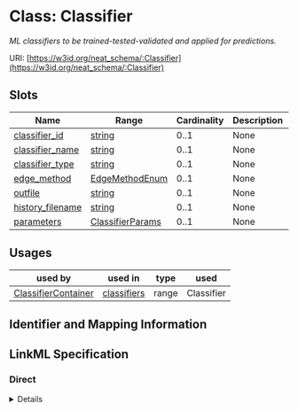 # Class: Classifier
_ML classifiers to be trained-tested-validated and applied for predictions._





URI: [https://w3id.org/neat_schema/:Classifier](https://w3id.org/neat_schema/:Classifier)



<!-- no inheritance hierarchy -->



## Slots

| Name | Range | Cardinality | Description  | Info |
| ---  | --- | --- | --- | --- |
| [classifier_id](classifier_id.md) | [string](string.md) | 0..1 | None  | . |
| [classifier_name](classifier_name.md) | [string](string.md) | 0..1 | None  | . |
| [classifier_type](classifier_type.md) | [string](string.md) | 0..1 | None  | . |
| [edge_method](edge_method.md) | [EdgeMethodEnum](EdgeMethodEnum.md) | 0..1 | None  | . |
| [outfile](outfile.md) | [string](string.md) | 0..1 | None  | . |
| [history_filename](history_filename.md) | [string](string.md) | 0..1 | None  | . |
| [parameters](parameters.md) | [ClassifierParams](ClassifierParams.md) | 0..1 | None  | . |


## Usages


| used by | used in | type | used |
| ---  | --- | --- | --- |
| [ClassifierContainer](ClassifierContainer.md) | [classifiers](classifiers.md) | range | Classifier |



## Identifier and Mapping Information









## LinkML Specification

<!-- TODO: investigate https://stackoverflow.com/questions/37606292/how-to-create-tabbed-code-blocks-in-mkdocs-or-sphinx -->

### Direct

<details>
```yaml
name: Classifier
description: ML classifiers to be trained-tested-validated and applied for predictions.
from_schema: https://w3id.org/neat_schema
attributes:
  classifier_id:
    name: classifier_id
    from_schema: https://w3id.org/neat_schema
  classifier_name:
    name: classifier_name
    from_schema: https://w3id.org/neat_schema
  classifier_type:
    name: classifier_type
    from_schema: https://w3id.org/neat_schema
  edge_method:
    name: edge_method
    from_schema: https://w3id.org/neat_schema
    range: edge_method_enum
  outfile:
    name: outfile
    from_schema: https://w3id.org/neat_schema
  history_filename:
    name: history_filename
    from_schema: https://w3id.org/neat_schema
  parameters:
    name: parameters
    from_schema: https://w3id.org/neat_schema
    range: ClassifierParams

```
</details>

### Induced

<details>
```yaml
name: Classifier
description: ML classifiers to be trained-tested-validated and applied for predictions.
from_schema: https://w3id.org/neat_schema
attributes:
  classifier_id:
    name: classifier_id
    from_schema: https://w3id.org/neat_schema
    alias: classifier_id
    owner: Classifier
    range: string
  classifier_name:
    name: classifier_name
    from_schema: https://w3id.org/neat_schema
    alias: classifier_name
    owner: Classifier
    range: string
  classifier_type:
    name: classifier_type
    from_schema: https://w3id.org/neat_schema
    alias: classifier_type
    owner: Classifier
    range: string
  edge_method:
    name: edge_method
    from_schema: https://w3id.org/neat_schema
    alias: edge_method
    owner: Classifier
    range: edge_method_enum
  outfile:
    name: outfile
    from_schema: https://w3id.org/neat_schema
    alias: outfile
    owner: Classifier
    range: string
  history_filename:
    name: history_filename
    from_schema: https://w3id.org/neat_schema
    alias: history_filename
    owner: Classifier
    range: string
  parameters:
    name: parameters
    from_schema: https://w3id.org/neat_schema
    alias: parameters
    owner: Classifier
    range: ClassifierParams

```
</details>